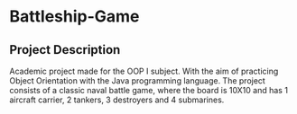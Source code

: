 # Battleship-Game

## Project Description
Academic project made for the OOP I subject. With the aim of practicing Object Orientation with the Java programming language.  The project consists of a classic naval battle game, where the board is 10X10 and has 1 aircraft carrier, 2 tankers, 3 destroyers and 4 submarines.

